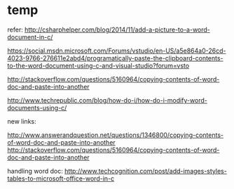 # temp
refer:
http://csharphelper.com/blog/2014/11/add-a-picture-to-a-word-document-in-c/

https://social.msdn.microsoft.com/Forums/vstudio/en-US/a5e864a0-26cd-4023-9766-276611e2abd4/programatically-paste-the-clipboard-contents-to-the-word-document-using-c-and-visual-studio?forum=vsto

http://stackoverflow.com/questions/5160964/copying-contents-of-word-doc-and-paste-into-another

http://www.techrepublic.com/blog/how-do-i/how-do-i-modify-word-documents-using-c/



new links:

http://www.answerandquestion.net/questions/1346800/copying-contents-of-word-doc-and-paste-into-another
http://stackoverflow.com/questions/5160964/copying-contents-of-word-doc-and-paste-into-another

handling word doc: 
http://www.techcognition.com/post/add-images-styles-tables-to-microsoft-office-word-in-c
